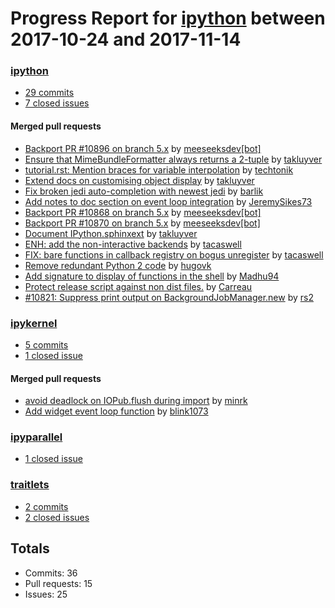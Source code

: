 # Progress Report for [ipython](https://github.com/ipython) between 2017-10-24 and 2017-11-14

### [ipython](https://github.com/ipython/ipython)
-  [29 commits](https://github.com/ipython/ipython/compare/master@%7B1508828400%7D...master@%7B1510646400%7D)
-  [7 closed issues](https://github.com/ipython/ipython/issues?utf8=%E2%9C%93&q=is%3Aissue%20closed%3A2017-10-24..2017-11-14)

#### Merged pull requests
- [Backport PR #10896 on branch 5.x](https://github.com/ipython/ipython/pull/10897) by [meeseeksdev[bot]](https://github.com/apps/meeseeksdev)
- [Ensure that MimeBundleFormatter always returns a 2-tuple](https://github.com/ipython/ipython/pull/10896) by [takluyver](https://github.com/takluyver)
- [tutorial.rst: Mention braces for variable interpolation](https://github.com/ipython/ipython/pull/10892) by [techtonik](https://github.com/techtonik)
- [Extend docs on customising object display](https://github.com/ipython/ipython/pull/10890) by [takluyver](https://github.com/takluyver)
- [Fix broken jedi auto-completion with newest jedi](https://github.com/ipython/ipython/pull/10883) by [barlik](https://github.com/barlik)
- [Add notes to doc section on event loop integration](https://github.com/ipython/ipython/pull/10881) by [JeremySikes73](https://github.com/JeremySikes73)
- [Backport PR #10868 on branch 5.x](https://github.com/ipython/ipython/pull/10876) by [meeseeksdev[bot]](https://github.com/apps/meeseeksdev)
- [Backport PR #10870 on branch 5.x](https://github.com/ipython/ipython/pull/10875) by [meeseeksdev[bot]](https://github.com/apps/meeseeksdev)
- [Document IPython.sphinxext](https://github.com/ipython/ipython/pull/10870) by [takluyver](https://github.com/takluyver)
- [ENH: add the non-interactive backends](https://github.com/ipython/ipython/pull/10868) by [tacaswell](https://github.com/tacaswell)
- [FIX: bare functions in callback registry on bogus unregister](https://github.com/ipython/ipython/pull/10867) by [tacaswell](https://github.com/tacaswell)
- [Remove redundant Python 2 code](https://github.com/ipython/ipython/pull/10865) by [hugovk](https://github.com/hugovk)
- [Add signature to display of functions in the shell](https://github.com/ipython/ipython/pull/10863) by [Madhu94](https://github.com/Madhu94)
- [Protect release script against non dist files.](https://github.com/ipython/ipython/pull/10831) by [Carreau](https://github.com/Carreau)
- [#10821: Suppress print output on BackgroundJobManager.new](https://github.com/ipython/ipython/pull/10825) by [rs2](https://github.com/rs2)

### [ipykernel](https://github.com/ipython/ipykernel)
-  [5 commits](https://github.com/ipython/ipykernel/compare/master@%7B1508828400%7D...master@%7B1510646400%7D)
-  [1 closed issue](https://github.com/ipython/ipykernel/issues?utf8=%E2%9C%93&q=is%3Aissue%20closed%3A2017-10-24..2017-11-14)

#### Merged pull requests
- [avoid deadlock on IOPub.flush during import](https://github.com/ipython/ipykernel/pull/276) by [minrk](https://github.com/minrk)
- [Add widget event loop function](https://github.com/ipython/ipykernel/pull/275) by [blink1073](https://github.com/blink1073)

### [ipyparallel](https://github.com/ipython/ipyparallel)
-  [1 closed issue](https://github.com/ipython/ipyparallel/issues?utf8=%E2%9C%93&q=is%3Aissue%20closed%3A2017-10-24..2017-11-14)

### [traitlets](https://github.com/ipython/traitlets)
-  [2 commits](https://github.com/ipython/traitlets/compare/master@%7B1508828400%7D...master@%7B1510646400%7D)
-  [2 closed issues](https://github.com/ipython/traitlets/issues?utf8=%E2%9C%93&q=is%3Aissue%20closed%3A2017-10-24..2017-11-14)

## Totals
- Commits: 36
- Pull requests: 15
- Issues: 25
